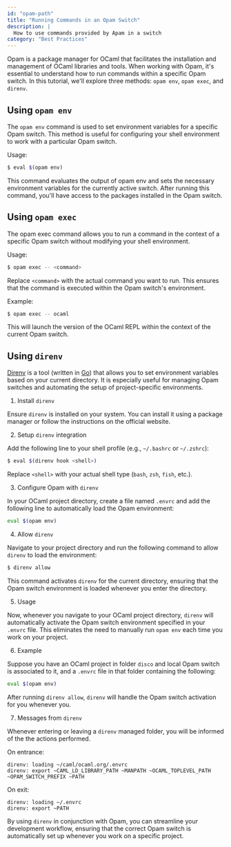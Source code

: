 ```yaml
---
id: "opam-path"
title: "Running Commands in an Opam Switch"
description: |
  How to use commands provided by Apam in a switch
category: "Best Practices"
---
```


Opam is a package manager for OCaml that facilitates the installation and management of OCaml libraries and tools. When working with Opam, it's essential to understand how to run commands within a specific Opam switch. In this tutorial, we'll explore three methods: `opam env`, `opam exec`, and `direnv`.

## Using `opam env`

The `opam env` command is used to set environment variables for a specific Opam switch. This method is useful for configuring your shell environment to work with a particular Opam switch.

Usage:
```bash
$ eval $(opam env)
```

This command evaluates the output of opam env and sets the necessary environment variables for the currently active switch. After running this command, you'll have access to the packages installed in the Opam switch.

## Using `opam exec`
The opam exec command allows you to run a command in the context of a specific Opam switch without modifying your shell environment.

Usage:
```bash
$ opam exec -- <command>
```
Replace `<command>` with the actual command you want to run. This ensures that the command is executed within the Opam switch's environment.

Example:
```bash
$ opam exec -- ocaml
```

This will launch the version of the OCaml REPL within the context of the current Opam switch.

## Using `direnv`

[Direnv](https://direnv.net/) is a tool (written in [Go](https://go.dev/)) that allows you to set environment variables based on your current directory. It is especially useful for managing Opam switches and automating the setup of project-specific environments.

1. Install `direnv`

Ensure `direnv` is installed on your system. You can install it using a package manager or follow the instructions on the official website.

2. Setup `direnv` integration

Add the following line to your shell profile (e.g., `~/.bashrc` or `~/.zshrc`):
```bash
$ eval $(direnv hook <shell>)
```
Replace `<shell>` with your actual shell type (`bash`, `zsh`, `fish`, etc.).

3. Configure Opam with `direnv`

In your OCaml project directory, create a file named `.envrc` and add the following line to automatically load the Opam environment:
```bash
eval $(opam env)
```

4. Allow `direnv`

Navigate to your project directory and run the following command to allow `direnv` to load the environment:
```bash
$ direnv allow
```

This command activates `direnv` for the current directory, ensuring that the Opam switch environment is loaded whenever you enter the directory.

5. Usage

Now, whenever you navigate to your OCaml project directory, `direnv` will automatically activate the Opam switch environment specified in your `.envrc` file. This eliminates the need to manually run `opam env` each time you work on your project.

6. Example

Suppose you have an OCaml project in folder `disco` and local Opam switch is associated to it, and a `.envrc` file in that folder containing the following:
```bash
eval $(opam env)
```
After running `direnv allow`, `direnv` will handle the Opam switch activation for you whenever you.

7. Messages from `direnv`

Whenever entering or leaving a `direnv` managed folder, you will be informed of the the actions performed.

On entrance:
```
direnv: loading ~/caml/ocaml.org/.envrc
direnv: export ~CAML_LD_LIBRARY_PATH ~MANPATH ~OCAML_TOPLEVEL_PATH ~OPAM_SWITCH_PREFIX ~PATH
```

On exit:
```
direnv: loading ~/.envrc
direnv: export ~PATH
```

By using `direnv` in conjunction with Opam, you can streamline your development workflow, ensuring that the correct Opam switch is automatically set up whenever you work on a specific project.